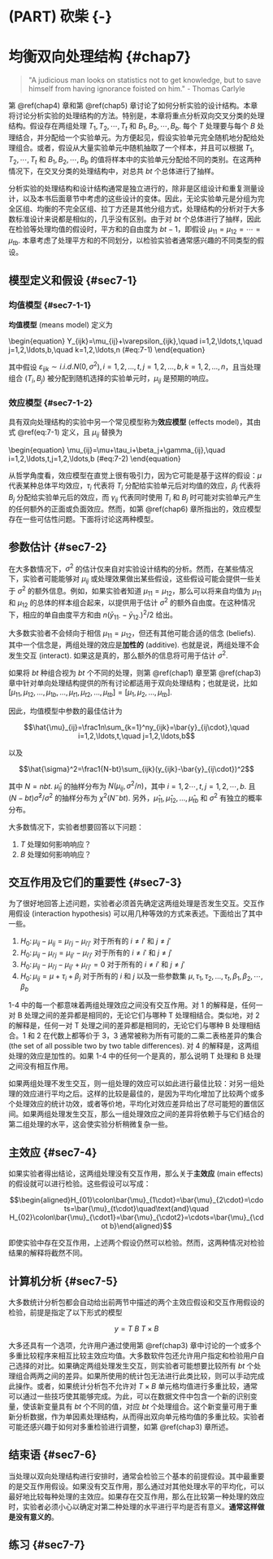 # (PART) 砍柴 {-}

# 均衡双向处理结构 {#chap7}

> "A judicious man looks on statistics not to get knowledge, but to save himself from having ignorance foisted on him." - Thomas Carlyle

第 \@ref(chap4) 章和第 \@ref(chap5) 章讨论了如何分析实验的设计结构。本章将讨论分析实验的处理结构的方法。特别是，本章将重点分析双向交叉分类的处理结构。假设存在两组处理 $T_1,T_2,\cdots,T_t$ 和 $B_1,B_2,\cdots,B_b$. 每个 $T$ 处理要与每个 $B$ 处理结合，并分配给一个实验单元。为方便起见，假设实验单元完全随机地分配给处理组合。或者，假设从大量实验单元中随机抽取了一个样本，并且可以根据 $T_1,T_2,\cdots,T_t$ 和 $B_1,B_2,\cdots,B_b$ 的值将样本中的实验单元分配给不同的类别。在这两种情况下，在交叉分类的处理结构中，对总共 $bt$ 个总体进行了抽样。

分析实验的处理结构和设计结构通常是独立进行的，除非是区组设计和重复测量设计，以及本书后面章节中考虑的这些设计的变体。因此，无论实验单元是分组为完全区组、均衡的不完全区组、拉丁方还是其他分组方式，处理结构的分析对于大多数标准设计来说都是相似的，几乎没有区别。由于对 $bt$ 个总体进行了抽样，因此在检验等处理均值的假设时，平方和的自由度为 $bt-1$，即假设 $\mu_{11}=\mu_{12}=\cdots=\mu_{tb}$. 本章考虑了处理平方和的不同划分，以检验实验者通常感兴趣的不同类型的假设。

## 模型定义和假设 {#sec7-1}

### 均值模型 {#sec7-1-1}

**均值模型** (means model) 定义为

\begin{equation}
Y_{ijk}=\mu_{ij}+\varepsilon_{ijk},\quad i=1,2,\ldots,t,\quad j=1,2,\ldots,b,\quad k=1,2,\ldots,n
(#eq:7-1)
\end{equation}

其中假设 $\varepsilon_{ijk}\sim i.i.d.N(0,\sigma^2),i=1,2,\ldots,t,j=1,2,\ldots,b,k=1,2,\ldots,n$，且当处理组合 $(T_i,B_j)$ 被分配到随机选择的实验单元时，$\mu_{ij}$ 是预期的响应。

### 效应模型 {#sec7-1-2}

具有双向处理结构的实验中另一个常见模型称为**效应模型** (effects model)，其由式 \@ref(eq:7-1) 定义，且 $\mu_{ij}$ 替换为

\begin{equation}
\mu_{ij}=\mu+\tau_i+\beta_j+\gamma_{ij},\quad i=1,2,\ldots,t,j=1,2,\ldots,b
(#eq:7-2)
\end{equation}

从哲学角度看，效应模型在直觉上很有吸引力，因为它可能是基于这样的假设：$\mu$ 代表某种总体平均效应，$\tau_i$ 代表将 $T_i$ 分配给实验单元后对均值的效应，$\beta_j$ 代表将 $B_j$ 分配给实验单元后的效应，而 $\gamma_{ij}$ 代表同时使用 $T_i$ 和 $B_j$ 时可能对实验单元产生的任何额外的正面或负面效应。然而，如第 \@ref(chap6) 章所指出的，效应模型存在一些可估性问题。下面将讨论这两种模型。

## 参数估计 {#sec7-2}

在大多数情况下，$\sigma^2$ 的估计仅来自对实验设计结构的分析。然而，在某些情况下，实验者可能能够对 $\mu_{ij}$ 或处理效果做出某些假设，这些假设可能会提供一些关于 $\sigma^2$ 的额外信息。例如，如果实验者知道 $\mu_{11}=\mu_{12}$，那么可以将来自均值为 $\mu_{11}$ 和 $\mu_{12}$ 的总体的样本组合起来，以提供用于估计 $\sigma^2$ 的额外自由度。在这种情况下，相应的单自由度平方和由 $n(\bar{y}_{11\cdot}-\bar{y}_{12\cdot})^2/2$ 给出。

大多数实验者不会倾向于相信 $\mu_{11}=\mu_{12}$，但还有其他可能合适的信念 (beliefs). 其中一个信念是，两组处理的效应是**加性的** (additive). 也就是说，两组处理不会发生交互 (interact). 如果这是真的，那么额外的信息将可用于估计 $\sigma^2$.

如果将 $bt$ 种组合视为 $bt$ 个不同的处理，则第 \@ref(chap1) 章至第 \@ref(chap3) 章中针对单向处理结构提供的所有讨论都适用于双向处理结构；也就是说，比如 $[\mu_{11},\mu_{12},\ldots,\mu_{1b},\ldots,\mu_{t1},\mu_{t2},\ldots,\mu_{tb}]=[\mu_1,\mu_{2},\ldots,\mu_{tb}]$.

因此，均值模型中参数的最佳估计为

$$\hat{\mu}_{ij}=\frac1n\sum_{k=1}^ny_{ijk}=\bar{y}_{ij\cdot},\quad i=1,2,\ldots,t,\quad j=1,2,\ldots,b$$

以及

$$\hat{\sigma}^2=\frac1{N-bt}\sum_{ijk}(y_{ijk}-\bar{y}_{ij\cdot})^2$$

其中 $N=nbt$. $\hat \mu_{ij}$ 的抽样分布为 $N(\mu_{ij},\sigma^2/n)$，其中 $i=1,2\cdots,t,\,j=1,2,\cdots,b$. 且 $(N-bt)\hat{\sigma}^2/\sigma^2$ 的抽样分布为 $\chi^2(N^-bt)$. 另外，$\hat{\mu}_{11},\hat{\mu}_{12},\ldots,\hat{\mu}_{tb}$ 和 $\sigma^2$ 有独立的概率分布。

大多数情况下，实验者想要回答以下问题：

1) $T$ 处理如何影响响应？
2) $B$ 处理如何影响响应？

## 交互作用及它们的重要性 {#sec7-3}

为了很好地回答上述问题，实验者必须首先确定这两组处理是否发生交互。交互作用假设 (interaction hypothesis) 可以用几种等效的方式来表述。下面给出了其中一些。

1) $H_0\colon{{\mu}}_{ij}-\mu_{ij}=\mu_{i'j}-\mu_{i'j'}$ 对于所有的 $i\ne i'$ 和 $j\ne j'$
2) $H_0\colon\mu_{ij}-\mu_{i'j}=\mu_{ij'}-\mu_{i'j'}$ 对于所有的 $i\ne i'$ 和 $j\ne j'$
3) $H_0\colon{\mu_{ij}-\mu_{i'j}-\mu_{ij'}+\mu_{i'j'}=0}$ 对于所有的 $i\ne i'$ 和 $j\ne j'$
4) $H_0\colon\mu_{ij}=\mu+\tau_i+\beta_j$ 对于所有的 $i$ 和 $j$ 以及一些参数集 ${\mu},{\tau}_1,{\tau}_2,...,{\tau}_t,{\beta}_1,{\beta}_2,\cdots,{\beta}_b$

1-4 中的每一个都意味着两组处理效应之间没有交互作用。对 1 的解释是，任何一对 B 处理之间的差异都是相同的，无论它们与哪种 T 处理相结合。类似地，对 2 的解释是，任何一对 T 处理之间的差异都是相同的，无论它们与哪种 B 处理相结合。1 和 2 在代数上都等价于 3，3 通常被称为所有可能的二乘二表格差异的集合 (the set of all possible two by two table differences). 对 4 的解释是，这两组处理的效应是加性的。如果 1-4 中的任何一个是真的，那么说明 T 处理和 B 处理之间没有相互作用。

如果两组处理不发生交互，则一组处理的效应可以如此进行最佳比较：对另一组处理的效应进行平均之后。这样的比较是最佳的，是因为平均化增加了比较两个或多个处理效应的统计功效，或者等价地，平均化对效应差异给出了尽可能短的置信区间。如果两组处理发生交互，那么一组处理效应之间的差异将依赖于与它们结合的第二组处理的水平，这会使实验分析稍微复杂一些。

## 主效应 {#sec7-4}

如果实验者得出结论，这两组处理没有交互作用，那么关于**主效应** (main effects) 的假设就可以进行检验。这些假设可以写成：

$$\begin{aligned}H_{01}\colon\bar{\mu}_{1\cdot}=\bar{\mu}_{2\cdot}=\cdots=\bar{\mu}_{t\cdot}\quad\text{and}\quad H_{02}\colon\bar{\mu}_{\cdot1}=\bar{\mu}_{\cdot2}=\cdots=\bar{\mu}_{\cdot b}\end{aligned}$$

即使实验中存在交互作用，上述两个假设仍然可以检验。然而，这两种情况对检验结果的解释将截然不同。

## 计算机分析 {#sec7-5}

大多数统计分析包都会自动给出前两节中描述的两个主效应假设和交互作用假设的检验，前提是指定了以下形式的模型

$$y=T\mathrm{~}B\mathrm{~}T\times B$$

大多还具有一个选项，允许用户通过使用第 \@ref(chap3) 章中讨论的一个或多个多重比较程序来相互比较主效应均值。大多数软件包还允许用户指定和检验用户自己选择的对比。如果确定两组处理发生交互，则实验者可能想要比较所有 $bt$ 个处理组合两两之间的差异。如果所使用的统计包无法进行此类比较，则可以手动完成此操作。或者，如果统计分析包不允许对 $T\times B$ 单元格均值进行多重比较，通常可以通过一些技巧使其能够完成。为此，可以在数据文件中包含一个新的识别变量，使该新变量具有 $bt$ 个不同的值，对应 $bt$ 个处理组合。这个新变量可用于重新分析数据，作为单因素处理结构，从而得出双向单元格均值的多重比较。实验者可能还感兴趣于如何对多重检验进行调整，如第 \@ref(chap3) 章所述。

## 结束语 {#sec7-6}

当处理以双向处理结构进行安排时，通常会检验三个基本的前提假设。其中最重要的是交互作用假设。如果没有交互作用，那么通过对其他处理水平的平均化，可以最好地比较每种处理的主效应。如果存在交互作用，那么在比较第一种处理的效应时，实验者必须小心以确定对第二种处理的水平进行平均是否有意义。**通常这样做是没有意义的**。

## 练习 {#sec7-7}

